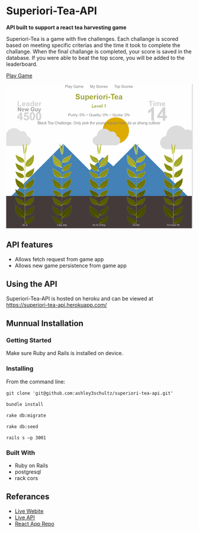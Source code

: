 # Superiori-Tea-API
**API built to support a react tea harvesting game**

Superiori-Tea is a game with five challenges. Each challange is scored based on meeting specific criterias and the time it took to complete the challange. When the final challange is completed, your score is saved in the database. If you were able to beat the top score, you will be added to the leaderboard. 

[Play Game](https://superiori-tea.herokuapp.com/)

![screenshot](https://raw.githubusercontent.com/ashley3schultz/superiori-tea/master/src/components/images/screenshot.png)

## API features
* Allows fetch request from game app
* Allows new game persistence from game app

## Using the API
Superiori-Tea-API is hosted on heroku and can be viewed at https://superiori-tea-api.herokuapp.com/

## Munnual Installation 

### Getting Started 
Make sure Ruby and Rails is installed on device.

### Installing
From the command line:
  ```
  git clone 'git@github.com:ashley3schultz/superiori-tea-api.git'
  ```
  ```
  bundle install
  ```
  ```
  rake db:migrate
  ```
  ```
  rake db:seed
  ```
  ```
  rails s –p 3001
  ```
	
### Built With
* Ruby on Rails
* postgresql
* rack cors
 
## Referances
* [Live Webite](https://superiori-tea.herokuapp.com/)
* [Live API](https://superiori-tea-api.herokuapp.com/)
* [React App Repo](https://github.com/ashley3schultz/superiori-tea-api)

